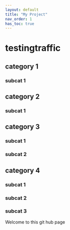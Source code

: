 ```yaml
---
layout: default
title: "My Project"
nav_order: 1
has_toc: true
---
```



# testingtraffic

## category 1

### subcat 1

## category 2

### subcat 1

## category 3

### subcat 1

### subcat 2

## category 4

### subcat 1

### subcat 2

### subcat 3

Welcome to this git hub page


